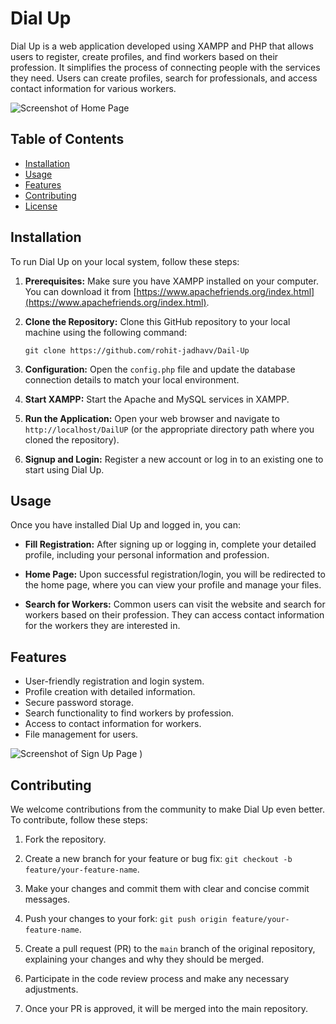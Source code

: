 # Dial Up

Dial Up is a web application developed using XAMPP and PHP that allows users to register, create profiles, and find workers based on their profession. It simplifies the process of connecting people with the services they need. Users can create profiles, search for professionals, and access contact information for various workers.

![Screenshot of Home Page](https://github.com/rohit-jadhavv/Dail-Up/assets/98208763/08e2b7ee-5600-4036-aa85-4f1422f58fc0)


## Table of Contents

- [Installation](#installation)
- [Usage](#usage)
- [Features](#features)
- [Contributing](#contributing)
- [License](#license)

## Installation

To run Dial Up on your local system, follow these steps:

1. **Prerequisites:** Make sure you have XAMPP installed on your computer. You can download it from [https://www.apachefriends.org/index.html](https://www.apachefriends.org/index.html).

2. **Clone the Repository:** Clone this GitHub repository to your local machine using the following command:

    ```shell
    git clone https://github.com/rohit-jadhavv/Dail-Up
    ```

3. **Configuration:** Open the `config.php` file and update the database connection details to match your local environment.

4. **Start XAMPP:** Start the Apache and MySQL services in XAMPP.

5. **Run the Application:** Open your web browser and navigate to `http://localhost/DailUP` (or the appropriate directory path where you cloned the repository).

6. **Signup and Login:** Register a new account or log in to an existing one to start using Dial Up.

## Usage

Once you have installed Dial Up and logged in, you can:

- **Fill Registration:** After signing up or logging in, complete your detailed profile, including your personal information and profession.

- **Home Page:** Upon successful registration/login, you will be redirected to the home page, where you can view your profile and manage your files.

- **Search for Workers:** Common users can visit the website and search for workers based on their profession. They can access contact information for the workers they are interested in.

## Features

- User-friendly registration and login system.
- Profile creation with detailed information.
- Secure password storage.
- Search functionality to find workers by profession.
- Access to contact information for workers.
- File management for users.

![Screenshot of Sign Up Page](https://github.com/rohit-jadhavv/Dail-Up/assets/98208763/38ab0445-57a6-4f4a-8098-61eb676ed606)
)

## Contributing

We welcome contributions from the community to make Dial Up even better. To contribute, follow these steps:

1. Fork the repository.

2. Create a new branch for your feature or bug fix: `git checkout -b feature/your-feature-name`.

3. Make your changes and commit them with clear and concise commit messages.

4. Push your changes to your fork: `git push origin feature/your-feature-name`.

5. Create a pull request (PR) to the `main` branch of the original repository, explaining your changes and why they should be merged.

6. Participate in the code review process and make any necessary adjustments.

7. Once your PR is approved, it will be merged into the main repository.


